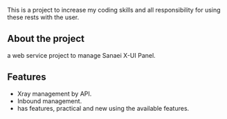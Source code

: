 This is a project to increase my coding skills and all responsibility for using these rests with the user.

## About the project

a web service project to manage Sanaei X-UI Panel. 

## Features

* Xray management by API.
* Inbound management.
* has features, practical and new using the available features.